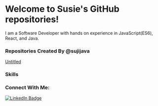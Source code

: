 # Welcome to Susie's GitHub repositories! #

I am a Software Developer with hands on experience in JavaScript(ES6), React, and Java. 

### Repositories Created By @sujijava

[Untitled](https://www.notion.so/53c9e500dfad4702ad6e4919c4cd6cbe)

### Skills

### Connect With Me:

[![LinkedIn Badge](https://img.shields.io/badge/LinkedIn-Profile-informational?style=flat&logo=linkedin&logoColor=white&color=0D76A8)](https://www.linkedin.com/in/susie8)
